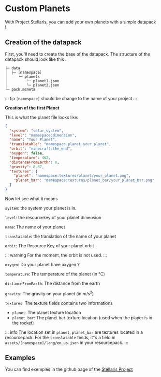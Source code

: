 # Custom Planets

With Project Stellaris, you can add your own planets with a simple datapack !

## Creation of the datapack

First, you'll need to create the base of the datapack. The structure of the datapack should look like this :

```
├─ data
│  ├─ [namespace]
│     └─ planets
│         └─ planet1.json
│         └─ planet2.json
└─ pack.mcmeta
```

::: tip
`[namespace]` should be change to the name of your project
:::

**Creation of the first Planet**

This is what the planet file looks like:

```json
{
  "system": "solar_system",
  "level": "namespace:dimension",
  "name": "Your Planet",
  "translatable": "namespace.planet.your_planet",
  "orbit": "minecraft:the_end",
  "oxygen": false,
  "temperature": 462,
  "distanceFromEarth": 0,
  "gravity": 8.87,
  "textures": {
    "planet": "namespace:textures/planet/your_planet.png",
    "planet_bar": "namespace:textures/planet_bar/your_planet_bar.png"
  }
}
```

Now let see what it means 

`system`: the system your planet is in.

`level`: the resourcekey of your planet dimension

`name`: The name of your planet

`translatable`: the translation of the name of your planet

`orbit`: The Resource Key of your planet orbit

::: warning
For the moment, the orbit is not used.
:::

`oxygen`: Do your planet have oxygen ?

`temperature`: The temperature of the planet (in °C)

`distanceFromEarth`: The distance from the earth 

`gravity`: The gravity on your planet (in $m/s^2$)

`textures`: The texture fields contains two informations
- `planet`: The planet texture location
- `planet_bar`: The planet bar texture location (used when the player is in the rocket)

::: info
The location set in `planet`, `planet_bar` are textures located in a resourcepack.
For the `translatable` fields, it"s a field in `assets/[namespace]/lang/en_us.json` in your resourcepack.
:::

## Examples

You can find exemples in the github page of the [Stellaris Project](https://github.com/st0x0ef/stellaris/tree/master/common/src/main/resources/data/stellaris/planets) 
